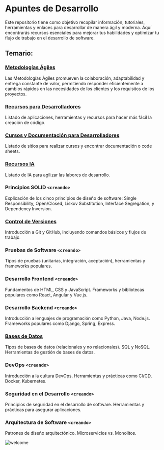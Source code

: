 # Apuntes de Desarrollo
Este repositorio tiene como objetivo recopilar información, tutoriales, herramientas y enlaces para desarrollar de manera ágil y moderna. Aquí encontrarás recursos esenciales para mejorar tus habilidades y optimizar tu flujo de trabajo en el desarrollo de software.

## Temario:

### [Metodologías Ágiles](/Metodologías%20Ágiles/)
Las Metodologías Ágiles promueven la colaboración, adaptabilidad y entrega constante de valor, permitiendo responder eficientemente a cambios rápidos en las necesidades de los clientes y los requisitos de los proyectos.

### [Recursos para Desarrolladores](/Recursos%20para%20Desarrolladores.md)
Listado de aplicaciones, herramientas y recursos para hacer más fácil la creación de código.

### [Cursos y Documentación para Desarrolladores](/Cursos%20y%20Documentación%20para%20Desarrolladores.md)
Listado de sitios para realizar cursos y encontrar documentación o code sheets.

### [Recursos IA](/Recursos%20IA.md)
Listado de IA para agilizar las labores de desarrollo.

### Principios SOLID `<creando>`
Explicación de los cinco principios de diseño de software: Single Responsibility, Open/Closed, Liskov Substitution, Interface Segregation, y Dependency Inversion.

### [Control de Versiones](/Control%20de%20Versiones.md)
Introducción a Git y GitHub, incluyendo comandos básicos y flujos de trabajo.

### Pruebas de Software `<creando>`
Tipos de pruebas (unitarias, integración, aceptación), herramientas y frameworks populares.

### Desarrollo Frontend `<creando>`
Fundamentos de HTML, CSS y JavaScript. Frameworks y bibliotecas populares como React, Angular y Vue.js.

### Desarrollo Backend `<creando>`
Introducción a lenguajes de programación como Python, Java, Node.js. Frameworks populares como Django, Spring, Express.

### [Bases de Datos](/Bases%20de%20Datos.md)
Tipos de bases de datos (relacionales y no relacionales). SQL y NoSQL. Herramientas de gestión de bases de datos.

### DevOps `<creando>`
Introducción a la cultura DevOps. Herramientas y prácticas como CI/CD, Docker, Kubernetes.

### Seguridad en el Desarrollo `<creando>`
Principios de seguridad en el desarrollo de software. Herramientas y prácticas para asegurar aplicaciones.

### Arquitectura de Software `<creando>`
Patrones de diseño arquitectónico. Microservicios vs. Monolitos.

![welcome](https://www.monkeyuser.com/2020/welcome-to-hell/199-welcome-to-hell.png)